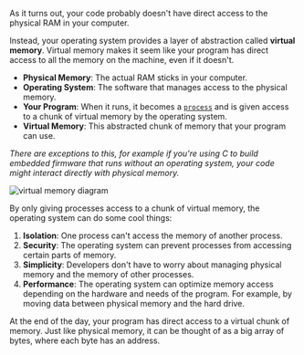 As it turns out, your code probably doesn't have direct access to the physical RAM in your computer.

Instead, your operating system provides a layer of abstraction called **virtual memory**. Virtual memory makes it seem like your program has direct access to all the memory on the machine, even if it doesn't.

- **Physical Memory**: The actual RAM sticks in your computer.
- **Operating System**: The software that manages access to the physical memory.
- **Your Program**: When it runs, it becomes a [`process`](https://en.wikipedia.org/wiki/Process_\(computing\)) and is given access to a chunk of virtual memory by the operating system.
- **Virtual Memory**: This abstracted chunk of memory that your program can use.

_There are exceptions to this, for example if you're using C to build embedded firmware that runs without an operating system, your code might interact directly with physical memory._

![virtual memory diagram](https://storage.googleapis.com/qvault-webapp-dynamic-assets/course_assets/nXwUFUE.png)

By only giving processes access to a chunk of virtual memory, the operating system can do some cool things:

1. **Isolation**: One process can't access the memory of another process.
2. **Security**: The operating system can prevent processes from accessing certain parts of memory.
3. **Simplicity**: Developers don't have to worry about managing physical memory and the memory of other processes.
4. **Performance**: The operating system can optimize memory access depending on the hardware and needs of the program. For example, by moving data between physical memory and the hard drive.

At the end of the day, your program has direct access to a virtual chunk of memory. Just like physical memory, it can be thought of as a big array of bytes, where each byte has an address.